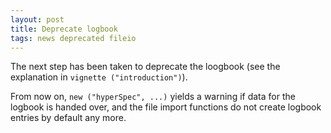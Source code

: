 ```yaml
---
layout: post
title: Deprecate logbook
tags: news deprecated fileio
---
```


The next step has been taken to deprecate the loogbook (see the explanation in `vignette
("introduction")`).

From now on, `new ("hyperSpec", ...)` yields a warning if data for the logbook is handed over, and
the file import functions do not create logbook entries by default any more.
